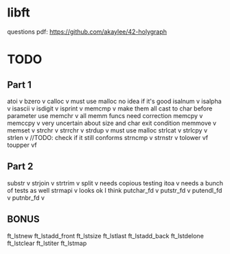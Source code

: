# libft

questions pdf: https://github.com/akaylee/42-holygraph

# TODO

## Part 1
atoi		v
bzero		v
calloc		v	must use malloc	no idea if it's good
isalnum		v
isalpha		v
isascii		v
isdigit		v
isprint		v
memcmp		v	make them all cast to char before parameter use
memchr		v	all memm funcs need correction
memcpy		v
memccpy		v	very uncertain about size and char exit condition
memmove		v
memset		v
strchr		v
strrchr		v
strdup		v	must use malloc
strlcat		v
strlcpy		v
strlen		v			//TODO: check if it still conforms
strncmp		v
strnstr		v
tolower		vf
toupper		vf

## Part 2
substr		v
strjoin		v
strtrim		v
split		v	needs copious testing
itoa		v	needs a bunch of tests as well
strmapi		v	looks ok I think
putchar_fd	v
putstr_fd	v
putendl_fd	v
putnbr_fd	v

## BONUS
ft_lstnew
ft_lstadd_front
ft_lstsize
ft_lstlast
ft_lstadd_back
ft_lstdelone
ft_lstclear
ft_lstiter
ft_lstmap
